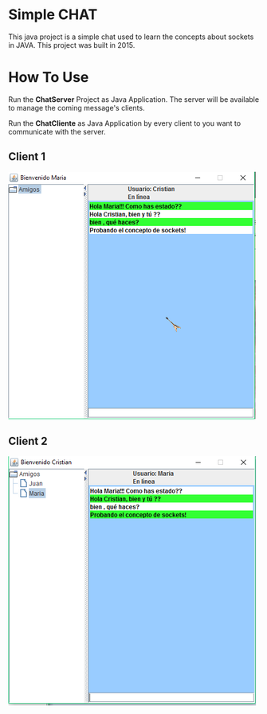 # Simple CHAT

This java project is a simple chat used to learn the concepts about sockets in JAVA.
This project was built in 2015.


# How To Use

Run the **ChatServer** Project as Java Application.  The server will be available to manage the coming message's clients.

Run the **ChatCliente** as Java Application by every client to you want to communicate with the server. 


## Client 1

![alt text](img/chat1.png)


## Client 2
![alt text](img/chat2.png)


